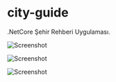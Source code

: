 ﻿# city-guide

.NetCore Şehir Rehberi Uygulaması.

![Screenshot](https://i.ibb.co/rZ9Nkdm/1.png)

![Screenshot](https://i.ibb.co/fDMyf2X/2.png)

![Screenshot](https://i.ibb.co/BKTtDTc/3.png)

